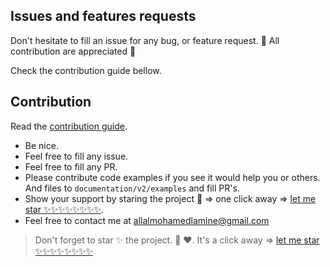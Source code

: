 ## Issues and features requests

Don't hesitate to fill an issue for any bug, or feature request.
:heartbeat: All contribution are appreciated :heartbeat:

Check the contribution guide bellow.

## Contribution

Read the [contribution guide](../documentation/Contribution.md).

- Be nice.
- Feel free to fill any issue.
- Feel free to fill any PR.
- Please contribute code examples if you see it would help you or others. And files to `documentation/v2/examples` and fill PR's.
- Show your support by staring the project :heartbeat: => one click away => [let me star ✨✨✨✨✨✨✨✨](https://github.com/MohamedLamineAllal/laravel-mix-glob).
- Feel free to contact me at allalmohamedlamine@gmail.com

> Don't forget to star ✨ the project. :heartbeat: :heart:. It's a click away => [let me star ✨✨✨✨✨✨✨✨](https://github.com/MohamedLamineAllal/laravel-mix-glob)
